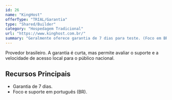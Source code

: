 ```yaml
---
id: 26
name: "KingHost"
offerType: "TRIAL/Garantia"
type: "Shared/Builder"
category: "Hospedagem Tradicional"
url: "https://www.kinghost.com.br/"
summary: "Geralmente oferece garantia de 7 dias para teste. (Foco em BR)."
---
```


Provedor brasileiro. A garantia é curta, mas permite avaliar o suporte e a velocidade de acesso local para o público nacional.

## Recursos Principais

- Garantia de 7 dias.
- Foco e suporte em português (BR).
